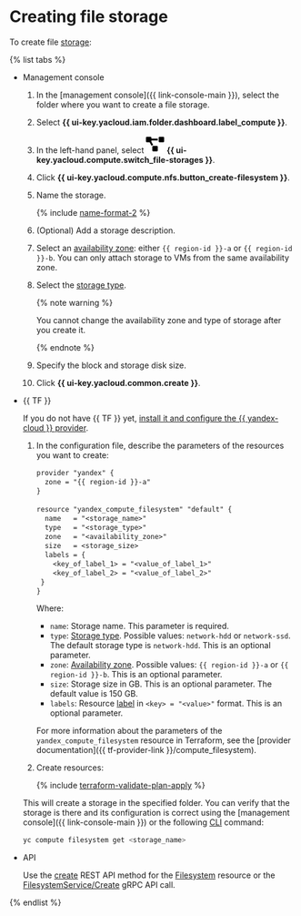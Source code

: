 # Creating file storage

To create file [storage](../../concepts/filesystem.md):

{% list tabs %}

- Management console

   1. In the [management console]({{ link-console-main }}), select the folder where you want to create a file storage.
   1. Select **{{ ui-key.yacloud.iam.folder.dashboard.label_compute }}**.
   1. In the left-hand panel, select ![image](../../../_assets/compute/storage.svg) **{{ ui-key.yacloud.compute.switch_file-storages }}**.
   1. Click **{{ ui-key.yacloud.compute.nfs.button_create-filesystem }}**.
   1. Name the storage.

      {% include [name-format-2](../../../_includes/name-format-2.md) %}

   1. (Optional) Add a storage description.
   1. Select an [availability zone](../../../overview/concepts/geo-scope.md): either `{{ region-id }}-a` or `{{ region-id }}-b`. You can only attach storage to VMs from the same availability zone.
   1. Select the [storage type](../../concepts/filesystem.md#types).

      {% note warning %}

      You cannot change the availability zone and type of storage after you create it.

      {% endnote %}

   1. Specify the block and storage disk size.
   1. Click **{{ ui-key.yacloud.common.create }}**.

- {{ TF }}

   If you do not have {{ TF }} yet, [install it and configure the {{ yandex-cloud }} provider](../../../tutorials/infrastructure-management/terraform-quickstart.md#install-terraform).

   1. In the configuration file, describe the parameters of the resources you want to create:

      
      ```
      provider "yandex" {
        zone = "{{ region-id }}-a"
      }

      resource "yandex_compute_filesystem" "default" {
        name   = "<storage_name>"
        type   = "<storage_type>"
        zone   = "<availability_zone>"
        size   = <storage_size>
        labels = {
          <key_of_label_1> = "<value_of_label_1>"
          <key_of_label_2> = "<value_of_label_2>"
       }
      }
      ```



      Where:

      * `name`: Storage name. This parameter is required.
      * `type`: [Storage type](../../concepts/filesystem.md#types). Possible values: `network-hdd` or `network-ssd`. The default storage type is `network-hdd`. This is an optional parameter.
      * `zone`: [Availability zone](../../../overview/concepts/geo-scope.md). Possible values: `{{ region-id }}-a` or `{{ region-id }}-b`. This is an optional parameter.
      * `size`: Storage size in GB. This is an optional parameter. The default value is 150 GB.
      * `labels`: Resource [label](../../../resource-manager/concepts/labels.md) in `<key> = "<value>"` format. This is an optional parameter.

      For more information about the parameters of the `yandex_compute_filesystem` resource in Terraform, see the [provider documentation]({{ tf-provider-link }}/compute_filesystem).

   1. Create resources:

      {% include [terraform-validate-plan-apply](../../../_tutorials/terraform-validate-plan-apply.md) %}

   This will create a storage in the specified folder. You can verify that the storage is there and its configuration is correct using the [management console]({{ link-console-main }}) or the following [CLI](../../../cli/quickstart.md) command:

   ```bash
   yc compute filesystem get <storage_name>
   ```

- API

   Use the [create](../../api-ref/Filesystem/create.md) REST API method for the [Filesystem](../../api-ref/Filesystem/index.md) resource or the [FilesystemService/Create](../../api-ref/grpc/filesystem_service.md#Create) gRPC API call.

{% endlist %}